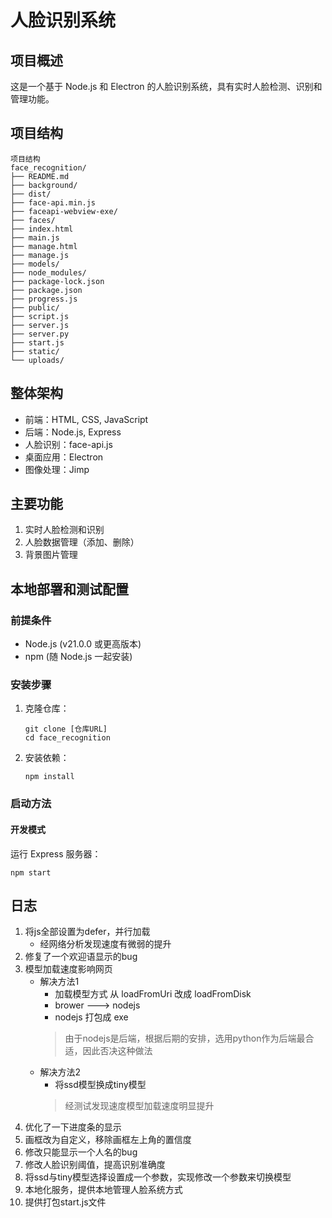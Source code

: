# 人脸识别系统

## 项目概述
这是一个基于 Node.js 和 Electron 的人脸识别系统，具有实时人脸检测、识别和管理功能。

## 项目结构
```shell
项目结构
face_recognition/
├── README.md
├── background/
├── dist/
├── face-api.min.js
├── faceapi-webview-exe/
├── faces/
├── index.html
├── main.js
├── manage.html
├── manage.js
├── models/
├── node_modules/
├── package-lock.json
├── package.json
├── progress.js
├── public/
├── script.js
├── server.js
├── server.py
├── start.js
├── static/
└── uploads/
```

## 整体架构
- 前端：HTML, CSS, JavaScript
- 后端：Node.js, Express
- 人脸识别：face-api.js
- 桌面应用：Electron
- 图像处理：Jimp

## 主要功能
1. 实时人脸检测和识别
2. 人脸数据管理（添加、删除）
3. 背景图片管理

## 本地部署和测试配置

### 前提条件
- Node.js (v21.0.0 或更高版本)
- npm (随 Node.js 一起安装)

### 安装步骤
1. 克隆仓库：
   ```
   git clone [仓库URL]
   cd face_recognition
   ```

2. 安装依赖：
   ```
   npm install
   ```

### 启动方法

#### 开发模式
运行 Express 服务器：
```
npm start
```


## 日志

1. 将js全部设置为defer，并行加载
    - 经网络分析发现速度有微弱的提升
2. 修复了一个欢迎语显示的bug
3. 模型加载速度影响网页 
   - 解决方法1 
     - 加载模型方式 从 loadFromUri 改成 loadFromDisk
     - brower ---> nodejs
     - nodejs 打包成 exe
     > 由于nodejs是后端，根据后期的安排，选用python作为后端最合适，因此否决这种做法
   - 解决方法2
     - 将ssd模型换成tiny模型
     > 经测试发现速度模型加载速度明显提升
4. 优化了一下进度条的显示
5. 画框改为自定义，移除画框左上角的置信度
6. 修改只能显示一个人名的bug
7. 修改人脸识别阈值，提高识别准确度
8. 将ssd与tiny模型选择设置成一个参数，实现修改一个参数来切换模型
10. 本地化服务，提供本地管理人脸系统方式
11. 提供打包start.js文件

